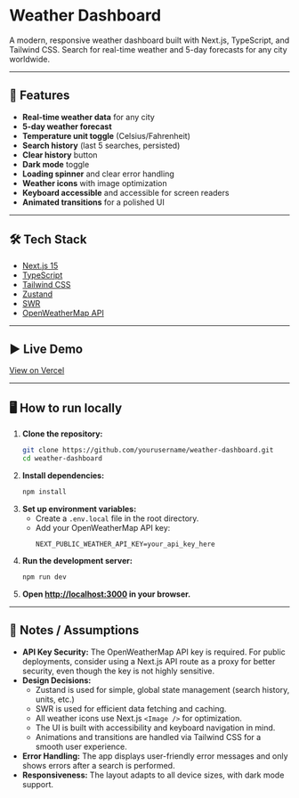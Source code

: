 # Weather Dashboard

A modern, responsive weather dashboard built with Next.js, TypeScript, and Tailwind CSS. Search for real-time weather and 5-day forecasts for any city worldwide.

---

## 🚀 Features
- **Real-time weather data** for any city
- **5-day weather forecast**
- **Temperature unit toggle** (Celsius/Fahrenheit)
- **Search history** (last 5 searches, persisted)
- **Clear history** button
- **Dark mode** toggle
- **Loading spinner** and clear error handling
- **Weather icons** with image optimization
- **Keyboard accessible** and accessible for screen readers
- **Animated transitions** for a polished UI

---

## 🛠 Tech Stack
- [Next.js 15](https://nextjs.org/)
- [TypeScript](https://www.typescriptlang.org/)
- [Tailwind CSS](https://tailwindcss.com/)
- [Zustand](https://zustand-demo.pmnd.rs/)
- [SWR](https://swr.vercel.app/)
- [OpenWeatherMap API](https://openweathermap.org/api)

---

## ▶️ Live Demo
[View on Vercel](https://your-vercel-deployment-url.vercel.app/)

---

## 🖥️ How to run locally

1. **Clone the repository:**
   ```bash
   git clone https://github.com/yourusername/weather-dashboard.git
   cd weather-dashboard
   ```
2. **Install dependencies:**
   ```bash
   npm install
   ```
3. **Set up environment variables:**
   - Create a `.env.local` file in the root directory.
   - Add your OpenWeatherMap API key:
     ```env
     NEXT_PUBLIC_WEATHER_API_KEY=your_api_key_here
     ```
4. **Run the development server:**
   ```bash
   npm run dev
   ```
5. **Open [http://localhost:3000](http://localhost:3000) in your browser.**

---

## 📝 Notes / Assumptions
- **API Key Security:** The OpenWeatherMap API key is required. For public deployments, consider using a Next.js API route as a proxy for better security, even though the key is not highly sensitive.
- **Design Decisions:**
  - Zustand is used for simple, global state management (search history, units, etc.)
  - SWR is used for efficient data fetching and caching.
  - All weather icons use Next.js `<Image />` for optimization.
  - The UI is built with accessibility and keyboard navigation in mind.
  - Animations and transitions are handled via Tailwind CSS for a smooth user experience.
- **Error Handling:** The app displays user-friendly error messages and only shows errors after a search is performed.
- **Responsiveness:** The layout adapts to all device sizes, with dark mode support.
